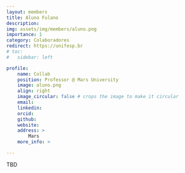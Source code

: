 ```yaml
---
layout: members
title: Aluno Fulano
description: 
img: assets/img/members/aluno.png
importance: 1
category: Colaboradores
redirect: https://unifesp.br
# toc:
#   sidebar: left

profile:
    name: Collab
    position: Professor @ Mars University
    image: aluno.png
    align: right
    image_circular: false # crops the image to make it circular
    email: 
    linkedin: 
    orcid: 
    github: 
    website:
    address: >
        Mars
    more_info: >

---
```


TBD